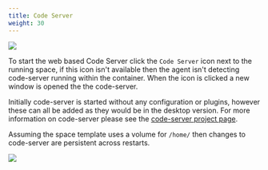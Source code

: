```yaml
---
title: Code Server
weight: 30
---
```


![](/docs/working-with-spaces/running-space-ports.webp)

To start the web based Code Server click the `Code Server` icon next to the running space, if this icon isn't available then the agent isn't detecting code-server running within the container. When the icon is clicked a new window is opened the the code-server.

Initially code-server is started without any configuration or plugins, however these can all be added as they would be in the desktop version. For more information on code-server please see the [code-server project page](https://github.com/coder/code-server).

Assuming the space template uses a volume for `/home/` then changes to code-server are persistent across restarts.

![](/docs/working-with-spaces/code-server.webp)
